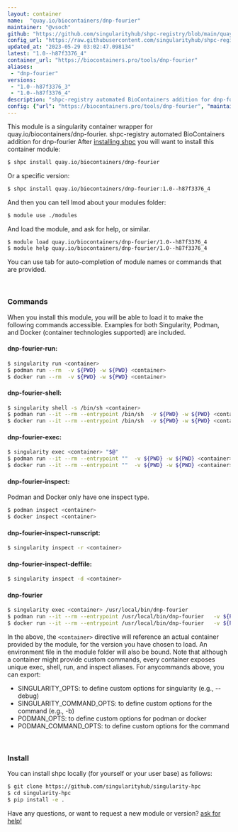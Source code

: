 ```yaml
---
layout: container
name:  "quay.io/biocontainers/dnp-fourier"
maintainer: "@vsoch"
github: "https://github.com/singularityhub/shpc-registry/blob/main/quay.io/biocontainers/dnp-fourier/container.yaml"
config_url: "https://raw.githubusercontent.com/singularityhub/shpc-registry/main/quay.io/biocontainers/dnp-fourier/container.yaml"
updated_at: "2023-05-29 03:02:47.098134"
latest: "1.0--h87f3376_4"
container_url: "https://biocontainers.pro/tools/dnp-fourier"
aliases:
 - "dnp-fourier"
versions:
 - "1.0--h87f3376_3"
 - "1.0--h87f3376_4"
description: "shpc-registry automated BioContainers addition for dnp-fourier"
config: {"url": "https://biocontainers.pro/tools/dnp-fourier", "maintainer": "@vsoch", "description": "shpc-registry automated BioContainers addition for dnp-fourier", "latest": {"1.0--h87f3376_4": "sha256:2d2669c833a9067de83e9b4d45f2f525e747185908391e590d5d6c97c67296ba"}, "tags": {"1.0--h87f3376_3": "sha256:5876b3d64a4e0efc23a01378557fcd6cf0c3178bab69c3ada307d6ffb3fc3407", "1.0--h87f3376_4": "sha256:2d2669c833a9067de83e9b4d45f2f525e747185908391e590d5d6c97c67296ba"}, "docker": "quay.io/biocontainers/dnp-fourier", "aliases": {"dnp-fourier": "/usr/local/bin/dnp-fourier"}}
---
```


This module is a singularity container wrapper for quay.io/biocontainers/dnp-fourier.
shpc-registry automated BioContainers addition for dnp-fourier
After [installing shpc](#install) you will want to install this container module:


```bash
$ shpc install quay.io/biocontainers/dnp-fourier
```

Or a specific version:

```bash
$ shpc install quay.io/biocontainers/dnp-fourier:1.0--h87f3376_4
```

And then you can tell lmod about your modules folder:

```bash
$ module use ./modules
```

And load the module, and ask for help, or similar.

```bash
$ module load quay.io/biocontainers/dnp-fourier/1.0--h87f3376_4
$ module help quay.io/biocontainers/dnp-fourier/1.0--h87f3376_4
```

You can use tab for auto-completion of module names or commands that are provided.

<br>

### Commands

When you install this module, you will be able to load it to make the following commands accessible.
Examples for both Singularity, Podman, and Docker (container technologies supported) are included.

#### dnp-fourier-run:

```bash
$ singularity run <container>
$ podman run --rm  -v ${PWD} -w ${PWD} <container>
$ docker run --rm  -v ${PWD} -w ${PWD} <container>
```

#### dnp-fourier-shell:

```bash
$ singularity shell -s /bin/sh <container>
$ podman run --it --rm --entrypoint /bin/sh  -v ${PWD} -w ${PWD} <container>
$ docker run --it --rm --entrypoint /bin/sh  -v ${PWD} -w ${PWD} <container>
```

#### dnp-fourier-exec:

```bash
$ singularity exec <container> "$@"
$ podman run --it --rm --entrypoint ""  -v ${PWD} -w ${PWD} <container> "$@"
$ docker run --it --rm --entrypoint ""  -v ${PWD} -w ${PWD} <container> "$@"
```

#### dnp-fourier-inspect:

Podman and Docker only have one inspect type.

```bash
$ podman inspect <container>
$ docker inspect <container>
```

#### dnp-fourier-inspect-runscript:

```bash
$ singularity inspect -r <container>
```

#### dnp-fourier-inspect-deffile:

```bash
$ singularity inspect -d <container>
```


#### dnp-fourier

```bash
$ singularity exec <container> /usr/local/bin/dnp-fourier
$ podman run --it --rm --entrypoint /usr/local/bin/dnp-fourier   -v ${PWD} -w ${PWD} <container> -c " $@"
$ docker run --it --rm --entrypoint /usr/local/bin/dnp-fourier   -v ${PWD} -w ${PWD} <container> -c " $@"
```



In the above, the `<container>` directive will reference an actual container provided
by the module, for the version you have chosen to load. An environment file in the
module folder will also be bound. Note that although a container
might provide custom commands, every container exposes unique exec, shell, run, and
inspect aliases. For anycommands above, you can export:

 - SINGULARITY_OPTS: to define custom options for singularity (e.g., --debug)
 - SINGULARITY_COMMAND_OPTS: to define custom options for the command (e.g., -b)
 - PODMAN_OPTS: to define custom options for podman or docker
 - PODMAN_COMMAND_OPTS: to define custom options for the command

<br>

### Install

You can install shpc locally (for yourself or your user base) as follows:

```bash
$ git clone https://github.com/singularityhub/singularity-hpc
$ cd singularity-hpc
$ pip install -e .
```

Have any questions, or want to request a new module or version? [ask for help!](https://github.com/singularityhub/singularity-hpc/issues)